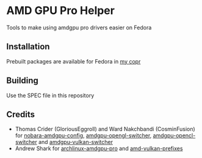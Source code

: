 # AMD GPU Pro Helper

Tools to make using amdgpu pro drivers easier on Fedora

## Installation

Prebuilt packages are available for Fedora in [my copr](https://copr.fedorainfracloud.org/coprs/hazel-bunny/ports)

## Building

Use the SPEC file in this repository

## Credits

+ Thomas Crider (GloriousEggroll) and Ward Nakchbandi (CosminFusion) for [nobara-amdgpu-config](https://github.com/CosmicFusion/nobara-amdgpu-config), [amdgpu-opengl-switcher](https://github.com/CosmicFusion/amdgpu-opengl-switcher), [amdgpu-opencl-switcher](https://github.com/CosmicFusion/amdgpu-opencl-switcher) and [amdgpu-vulkan-switcher](https://github.com/CosmicFusion/amdgpu-vulkan-switcher)
+ Andrew Shark for [archlinux-amdgpu-pro](https://github.com/Ashark/archlinux-amdgpu-pro) and [amd-vulkan-prefixes](https://gitlab.com/AndrewShark/amd-vulkan-prefixes)
